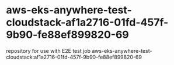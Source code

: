 # aws-eks-anywhere-test-cloudstack-af1a2716-01fd-457f-9b90-fe88ef899820-69
repository for use with E2E test job aws-eks-anywhere-test-cloudstack:af1a2716-01fd-457f-9b90-fe88ef899820-69

